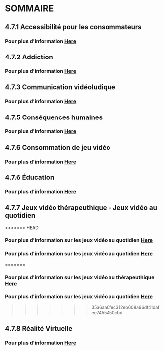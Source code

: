 # **SOMMAIRE**


## **4.7.1 Accessibilité pour les consommateurs**
### Pour plus d'information [Here](./Accessibilite_pour_les_consommateurs.md)

## **4.7.2 Addiction**
### Pour plus d'information [Here](./Addiction.md)

## **4.7.3 Communication vidéoludique**
### Pour plus d'information [Here](./Communication_videoludique.md)

## **4.7.5 Conséquences humaines**
### Pour plus d'information [Here](./Consequences_humaines.md)

## **4.7.6 Consommation de jeu vidéo**
### Pour plus d'information [Here](./Consommation_de_jeu_video.md)

## **4.7.6 Éducation**
### Pour plus d'information [Here](./Education.md)

## **4.7.7 Jeux vidéo thérapeuthique - Jeux vidéo au quotidien**
<<<<<<< HEAD
### Pour plus d'information sur les jeux vidéo au quotidien [Here](./Jeux_video_therapeuthique.md)
### Pour plus d'information sur les jeux vidéo au quotidien [Here](./Jeux_video_au_quotidien.md)
=======
### Pour plus d'information sur les jeux vidéo au thérapeuthique [Here](./Jeux_video_therapeuthique.md)
### Pour plus d'information sur les jeux vidéo au quotidien [Here](./Jeux_video_au_quotidien.md)
>>>>>>> 35a6aa0fec312eb608a96df41dafee7455450cbd

## **4.7.8 Réalité Virtuelle**
### Pour plus d'information [Here](./Realite_Virtuelle.md)